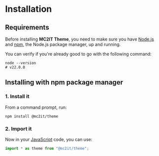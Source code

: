 # Installation

## Requirements
Before installing **MC2IT Theme**, you need to make sure you have [Node.js](https://nodejs.org)
and [npm](https://www.npmjs.com), the Node.js package manager, up and running.

You can verify if you're already good to go with the following command:

```shell
node --version
# v22.0.0
```

## Installing with npm package manager

### 1. Install it
From a command prompt, run:

```shell
npm install @mc2it/theme
```

### 2. Import it
Now in your [JavaScript](https://developer.mozilla.org/docs/Web/JavaScript) code, you can use:

```js
import * as theme from "@mc2it/theme";
```
